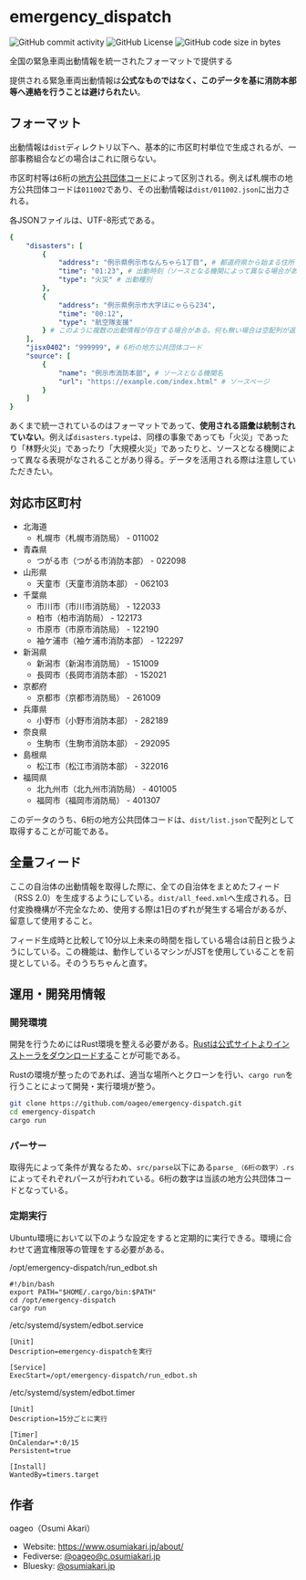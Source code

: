 # emergency_dispatch
![GitHub commit activity](https://img.shields.io/github/commit-activity/y/oageo/emergency-dispatch)
![GitHub License](https://img.shields.io/github/license/oageo/emergency-dispatch)
![GitHub code size in bytes](https://img.shields.io/github/languages/code-size/oageo/emergency-dispatch)

全国の緊急車両出動情報を統一されたフォーマットで提供する

提供される緊急車両出動情報は**公式なものではなく、このデータを基に消防本部等へ連絡を行うことは避けられたい**。

## フォーマット
出動情報は`dist`ディレクトリ以下へ、基本的に市区町村単位で生成されるが、一部事務組合などの場合はこれに限らない。

市区町村等は6桁の[地方公共団体コード](https://www.soumu.go.jp/denshijiti/code.html)によって区別される。例えば札幌市の地方公共団体コードは`011002`であり、その出動情報は`dist/011002.json`に出力される。

各JSONファイルは、UTF-8形式である。

```yaml
{
    "disasters": [
        {
            "address": "例示県例示市なんちゃら1丁目", # 都道府県から始まる住所
            "time": "01:23", # 出動時刻（ソースとなる機関によって異なる場合がある）
            "type": "火災" # 出動種別
        },
        {
            "address": "例示県例示市大字ほにゃらら234",
            "time": "00:12",
            "type": "航空隊支援"
        } # このように複数の出動情報が存在する場合がある。何も無い場合は空配列が返される。
    ],
    "jisx0402": "999999", # 6桁の地方公共団体コード
    "source": [
        {
            "name": "例示市消防本部", # ソースとなる機関名
            "url": "https://example.com/index.html" # ソースページ
        }
    ]
}
```

あくまで統一されているのはフォーマットであって、**使用される語彙は統制されていない**。例えば`disasters.type`は、同様の事象であっても「火災」であったり「林野火災」であったり「大規模火災」であったりと、ソースとなる機関によって異なる表現がなされることがあり得る。データを活用される際は注意していただきたい。

## 対応市区町村
* 北海道
    * 札幌市（札幌市消防局） - 011002
* 青森県
    * つがる市（つがる市消防本部） - 022098
* 山形県
    * 天童市（天童市消防本部） - 062103
* 千葉県
    * 市川市（市川市消防局） - 122033
    * 柏市（柏市消防局） - 122173
    * 市原市（市原市消防局） - 122190
    * 袖ケ浦市（袖ケ浦市消防本部） - 122297
* 新潟県
    * 新潟市（新潟市消防局） - 151009
    * 長岡市（長岡市消防本部） - 152021
* 京都府
    * 京都市（京都市消防局） - 261009
* 兵庫県
    * 小野市（小野市消防本部） - 282189
* 奈良県
    * 生駒市（生駒市消防本部） - 292095
* 島根県
    * 松江市（松江市消防本部） - 322016
* 福岡県
    * 北九州市（北九州市消防局） - 401005
    * 福岡市（福岡市消防局） - 401307

このデータのうち、6桁の地方公共団体コードは、`dist/list.json`で配列として取得することが可能である。

## 全量フィード
ここの自治体の出動情報を取得した際に、全ての自治体をまとめたフィード（RSS 2.0）を生成するようにしている。`dist/all_feed.xml`へ生成される。日付変換機構が不完全なため、使用する際は1日のずれが発生する場合があるが、留意して使用すること。

フィード生成時と比較して10分以上未来の時間を指している場合は前日と扱うようにしている。この機能は、動作しているマシンがJSTを使用していることを前提としている。そのうちちゃんと直す。

## 運用・開発用情報

### 開発環境
開発を行うためにはRust環境を整える必要がある。[Rustは公式サイトよりインストーラをダウンロードする](https://www.rust-lang.org/ja/tools/install)ことが可能である。

Rustの環境が整ったのであれば、適当な場所へとクローンを行い、`cargo run`を行うことによって開発・実行環境が整う。

```bash
git clone https://github.com/oageo/emergency-dispatch.git
cd emergency-dispatch
cargo run
```

### パーサー
取得先によって条件が異なるため、`src/parse`以下にある`parse_（6桁の数字）.rs`によってそれぞれパースが行われている。6桁の数字は当該の地方公共団体コードとなっている。

### 定期実行
Ubuntu環境において以下のような設定をすると定期的に実行できる。環境に合わせて適宜権限等の管理をする必要がある。

/opt/emergency-dispatch/run_edbot.sh
```
#!/bin/bash
export PATH="$HOME/.cargo/bin:$PATH"
cd /opt/emergency-dispatch
cargo run
```

/etc/systemd/system/edbot.service
```
[Unit]
Description=emergency-dispatchを実行

[Service]
ExecStart=/opt/emergency-dispatch/run_edbot.sh
```

/etc/systemd/system/edbot.timer
```
[Unit]
Description=15分ごとに実行

[Timer]
OnCalendar=*:0/15
Persistent=true

[Install]
WantedBy=timers.target
```

## 作者
oageo（Osumi Akari）

* Website: https://www.osumiakari.jp/about/
* Fediverse: [@oageo@c.osumiakari.jp](https://c.osumiakari.jp/@oageo)
* Bluesky: [@osumiakari.jp](https://bsky.app/profile/osumiakari.jp)
